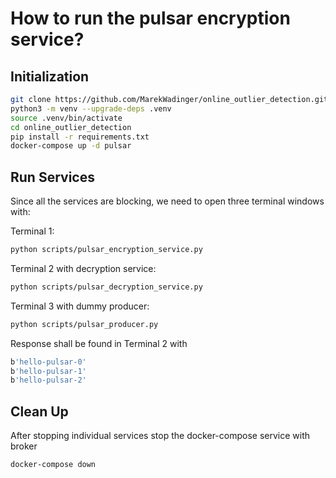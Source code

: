 # How to run the pulsar encryption service?

## Initialization

```sh
git clone https://github.com/MarekWadinger/online_outlier_detection.git
python3 -m venv --upgrade-deps .venv
source .venv/bin/activate
cd online_outlier_detection
pip install -r requirements.txt
docker-compose up -d pulsar 
```

## Run Services

Since all the services are blocking, we need to open three terminal windows with:

Terminal 1:

```sh
python scripts/pulsar_encryption_service.py
```

Terminal 2 with decryption service:

```sh
python scripts/pulsar_decryption_service.py
```

Terminal 3 with dummy producer:

```sh
python scripts/pulsar_producer.py
```

Response shall be found in Terminal 2 with

```sh
b'hello-pulsar-0'
b'hello-pulsar-1'
b'hello-pulsar-2'
```

## Clean Up

After stopping individual services stop the docker-compose service with broker

```sh
docker-compose down
```
